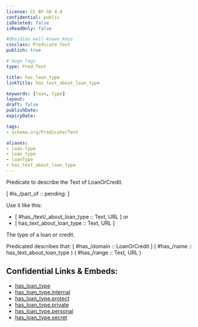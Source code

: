 ```yaml
---
license: CC BY-SA 4.0
confidential: public
isDeleted: false
isReadOnly: false

#Obsidian well-known Keys
cssclass: Predicate Text
publish: true

# Hugo Tags
type: Pred_Text

title: has_loan_type
linkTitle: has_text_about_loan_type

keywords: [loan, type]
layout: 
draft: false
publishDate:
expiryDate: 

tags:
- schema.org/Predicate/Text

aliases:
- loan-type
- loan_type
- loanType
- has_text_about_loan_type
---
```


Predicate to describe the Text of LoanOrCredit.

[ #is_/part_of :: pending: ]

Use it like this: 
- [ #has_/text/_about_loan_type :: Text, URL ] or 
- [ has_text_about_loan_type :: Text, URL ] 

The type of a loan or credit.

Predicated describes that: 
[ #has_/domain  :: LoanOrCredit ]
( #has_/name :: has_text_about_loan_type )
( #has_/range :: Text, URL )



## Confidential Links & Embeds: 
- [has_loan_type](../../../../_public/schema.org/Predicate/Texts/has_loan_type.md) 
- [has_loan_type.internal](../../../../_internal/schema.org/Predicate/Texts/has_loan_type.internal.md) 
- [has_loan_type.protect](../../../../_protect/schema.org/Predicate/Texts/has_loan_type.protect.md) 
- [has_loan_type.private](../../../../_private/schema.org/Predicate/Texts/has_loan_type.private.md) 
- [has_loan_type.personal](../../../../_personal/schema.org/Predicate/Texts/has_loan_type.personal.md) 
- [has_loan_type.secret](../../../../_secret/schema.org/Predicate/Texts/has_loan_type.secret.md) 

